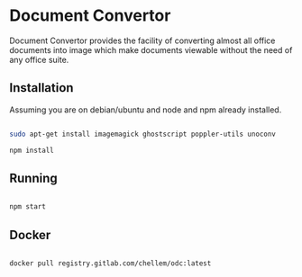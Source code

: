 Document Convertor
==================

Document Convertor provides the facility of converting almost all office documents into image which make documents viewable without the need of any office suite.

Installation
------------

Assuming you are on debian/ubuntu and node and npm already installed.

``` bash

sudo apt-get install imagemagick ghostscript poppler-utils unoconv

npm install

```


Running
-------

``` bash

npm start

```


Docker
------

``` bash

docker pull registry.gitlab.com/chellem/odc:latest

```
